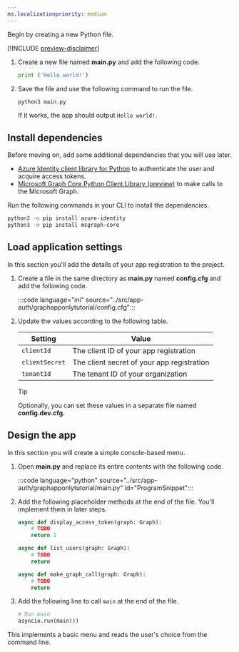 ```yaml
---
ms.localizationpriority: medium
---
```


<!-- markdownlint-disable MD002 MD041 -->

Begin by creating a new Python file.

[!INCLUDE [preview-disclaimer](preview-disclaimer.md)]

1. Create a new file named **main.py** and add the following code.

    ```python
    print ('Hello world!')
    ```

1. Save the file and use the following command to run the file.

    ```bash
    python3 main.py
    ```

    If it works, the app should output `Hello world!`.

## Install dependencies

Before moving on, add some additional dependencies that you will use later.

- [Azure Identity client library for Python](https://github.com/Azure/azure-sdk-for-python/tree/main/sdk/identity/azure-identity) to authenticate the user and acquire access tokens.
- [Microsoft Graph Core Python Client Library (preview)](https://github.com/microsoftgraph/msgraph-sdk-python-core) to make calls to the Microsoft Graph.

Run the following commands in your CLI to install the dependencies.

```bash
python3 -m pip install azure-identity
python3 -m pip install msgraph-core
```

## Load application settings

In this section you'll add the details of your app registration to the project.

1. Create a file in the same directory as **main.py** named **config.cfg** and add the following code.

    :::code language="ini" source="../src/app-auth/graphapponlytutorial/config.cfg":::

1. Update the values according to the following table.

    | Setting | Value |
    |---------|-------|
    | `clientId` | The client ID of your app registration |
    | `clientSecret` | The client secret of your app registration |
    | `tenantId` | The tenant ID of your organization |

    > [!TIP]
    > Optionally, you can set these values in a separate file named **config.dev.cfg**.

## Design the app

In this section you will create a simple console-based menu.

1. Open **main.py** and replace its entire contents with the following code.

    :::code language="python" source="../src/app-auth/graphapponlytutorial/main.py" id="ProgramSnippet":::

1. Add the following placeholder methods at the end of the file. You'll implement them in later steps.

    ```python
    async def display_access_token(graph: Graph):
        # TODO
        return 1

    async def list_users(graph: Graph):
        # TODO
        return

    async def make_graph_call(graph: Graph):
        # TODO
        return
    ```

1. Add the following line to call `main` at the end of the file.

    ```python
    # Run main
    asyncio.run(main())
    ```

This implements a basic menu and reads the user's choice from the command line.
